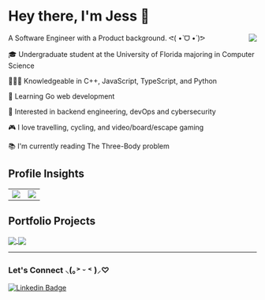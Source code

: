 # Hey there, I'm Jess 👋

<img src="https://images6.fanpop.com/image/photos/43700000/Gif-aggretsuko-43763387-498-278.gif?" align="right">

A Software Engineer with a Product background.
ᕙ(  •̀ ᗜ •́  )ᕗ

🎓 Undergraduate student at the University of Florida majoring in Computer Science

👩🏽‍💻 Knowledgeable in C++, JavaScript, TypeScript, and Python

🌱 Learning Go web development

🚀 Interested in backend engineering, devOps and cybersecurity

🎮 I love travelling, cycling, and video/board/escape gaming

📚 I'm currently reading The Three-Body problem

## Profile Insights
<table border="0" style="border:none;">
  <tr>
    <td style="border:none;">
      <img src="https://github-readme-streak-stats.herokuapp.com/?user=jesslourenco&theme=midnight-purple&hide_border=true&date_format=M%20j%5B%2C%20Y%5D" />
    </td>
    <td style="border:none;">
      <img src="https://github-readme-stats.vercel.app/api/top-langs/?username=jesslourenco&theme=midnight-purple&hide_border=true&layout=compact&langs_count=10&hide=Handlebars&card_width=500" />
    </td>
  </tr>
</table>

## Portfolio Projects
<a href="https://github.com/jesslourenco/GoPay">
  <img align="center" src="https://github-readme-stats.vercel.app/api/pin/?username=jesslourenco&repo=GoPay&theme=midnight-purple&hide_border=true" />
</a>

<a href="https://github.com/jesslourenco/GameOfLife">
  <img align="center" src="https://github-readme-stats.vercel.app/api/pin/?username=jesslourenco&repo=GameOfLife&theme=midnight-purple&hide_border=true" />
</a>

---
### Let's Connect ⸜(｡˃ ᵕ ˂ )⸝♡
[![Linkedin Badge](https://img.shields.io/badge/-Jess%20Lourenco-blue?style=flat-square&logo=Linkedin&logoColor=white&link=https://www.linkedin.com/in/jesslourenco/)](https://www.linkedin.com/in/jesslourenco/)


<!--
**jesslourenco/jesslourenco** is a ✨ _special_ ✨ repository because its `README.md` (this file) appears on your GitHub profile.

Here are some ideas to get you started:

- 🔭 I’m currently working on ...
- 🌱 I’m currently learning ...
- 👯 I’m looking to collaborate on ...
- 🤔 I’m looking for help with ...
- 💬 Ask me about ...
- 📫 How to reach me: ...
- 😄 Pronouns: ...
- ⚡ Fun fact: ...
-->
